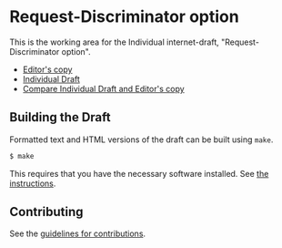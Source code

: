 # Request-Discriminator option

This is the working area for the Individual internet-draft, "Request-Discriminator option".

* [Editor's copy](https://chrysn.github.io/request-tag/)
* [Individual Draft](https://tools.ietf.org/html/draft-amsuess-core-request-tag)
* [Compare Individual Draft and Editor's copy](https://tools.ietf.org/rfcdiff?url1=https://tools.ietf.org/id/draft-amsuess-core-request-tag.txt&url2=https://chrysn.github.io/request-tag/draft-amsuess-core-request-tag.txt)


## Building the Draft

Formatted text and HTML versions of the draft can be built using `make`.

```sh
$ make
```

This requires that you have the necessary software installed.  See
[the instructions](https://github.com/martinthomson/i-d-template/blob/master/doc/SETUP.md).


## Contributing

See the
[guidelines for contributions](https://github.com/chrysn/request-tag/blob/master/CONTRIBUTING.md).
